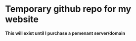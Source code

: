 # Temporary github repo for my website
#### This will exist until I purchase a pemenant server/domain
